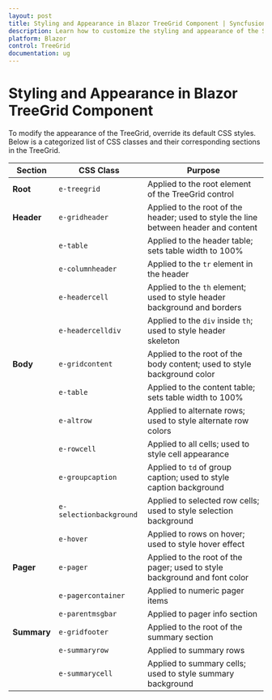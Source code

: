 ```yaml
---
layout: post
title: Styling and Appearance in Blazor TreeGrid Component | Syncfusion
description: Learn how to customize the styling and appearance of the Syncfusion Blazor TreeGrid component using CSS classes.
platform: Blazor
control: TreeGrid
documentation: ug
---
```


# Styling and Appearance in Blazor TreeGrid Component

To modify the appearance of the TreeGrid, override its default CSS styles. Below is a categorized list of CSS classes and their corresponding sections in the TreeGrid.

| Section     | CSS Class               | Purpose |
|-------------|-------------------------|---------|
| **Root**    | `e-treegrid`            | Applied to the root element of the TreeGrid control |
| **Header**  | `e-gridheader`          | Applied to the root of the header; used to style the line between header and content |
|             | `e-table`               | Applied to the header table; sets table width to 100% |
|             | `e-columnheader`        | Applied to the `tr` element in the header |
|             | `e-headercell`          | Applied to the `th` element; used to style header background and borders |
|             | `e-headercelldiv`       | Applied to the `div` inside `th`; used to style header skeleton |
| **Body**    | `e-gridcontent`         | Applied to the root of the body content; used to style background color |
|             | `e-table`               | Applied to the content table; sets table width to 100% |
|             | `e-altrow`              | Applied to alternate rows; used to style alternate row colors |
|             | `e-rowcell`             | Applied to all cells; used to style cell appearance |
|             | `e-groupcaption`        | Applied to `td` of group caption; used to style caption background |
|             | `e-selectionbackground` | Applied to selected row cells; used to style selection background |
|             | `e-hover`               | Applied to rows on hover; used to style hover effect |
| **Pager**   | `e-pager`               | Applied to the root of the pager; used to style background and font color |
|             | `e-pagercontainer`      | Applied to numeric pager items |
|             | `e-parentmsgbar`        | Applied to pager info section |
| **Summary** | `e-gridfooter`          | Applied to the root of the summary section |
|             | `e-summaryrow`          | Applied to summary rows |
|             | `e-summarycell`         | Applied to summary cells; used to style summary background |
